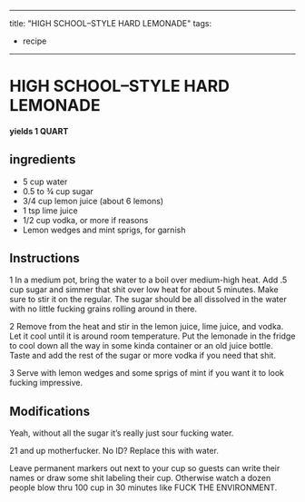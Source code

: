 
---
title: "HIGH SCHOOL–STYLE HARD LEMONADE"
tags:
  - recipe
---
# HIGH SCHOOL–STYLE HARD LEMONADE



#### yields  1 QUART


## ingredients
* 5 cup water 
* 0.5 to ¾ cup sugar 
* 3/4 cup lemon juice (about 6 lemons) 
* 1 tsp lime juice 
* 1/2 cup vodka, or more if reasons 
* Lemon wedges and mint sprigs, for garnish 



## Instructions
1 In a medium pot, bring the water to a boil over medium-high heat. Add .5 cup sugar and simmer that shit over low heat for about 5 minutes. Make sure to stir it on the regular. The sugar should be all dissolved in the water with no little fucking grains rolling around in there.

2 Remove from the heat and stir in the lemon juice, lime juice, and vodka. Let it cool until it is around room temperature. Put the lemonade in the fridge to cool down all the way in some kinda container or an old juice bottle. Taste and add the rest of the sugar or more vodka if you need that shit.

3 Serve with lemon wedges and some sprigs of mint if you want it to look fucking impressive.



## Modifications
Yeah, without all the sugar it’s really just sour fucking water.

 21 and up motherfucker. No ID? Replace this with water.

Leave permanent markers out next to your cup so guests can write their names or draw some shit labeling their cup. Otherwise watch a dozen people blow thru 100 cup in 30 minutes like FUCK THE ENVIRONMENT.




